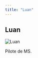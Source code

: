 ```yaml
---
title: "Luan"
---
```


Luan
----


![Luan](/images/stories/saga/gnoreconguista/persos/luan.png)

Pilote de MS.


